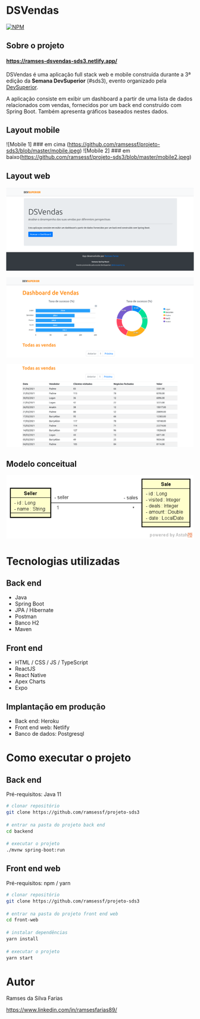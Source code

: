 # DSVendas
[![NPM](https://img.shields.io/npm/l/react)](https://github.com/ramsessf/projeto-sds3/blob/master/LICENSE) 

## Sobre o projeto

#### https://ramses-dsvendas-sds3.netlify.app/

DSVendas é uma aplicação full stack web e mobile construída durante a 3ª edição da **Semana DevSuperior** (#sds3), evento organizado pela [DevSuperior](https://devsuperior.com "Site da DevSuperior").

A aplicação consiste em exibir um dashboard a partir de uma lista de dados relacionados com vendas, fornecidos por um back end construído com Spring Boot. Também apresenta gráficos baseados nestes dados.

## Layout mobile
![Mobile 1] ### em cima (https://github.com/ramsessf/projeto-sds3/blob/master/mobile.jpeg) ![Mobile 2] ### em baixo(https://github.com/ramsessf/projeto-sds3/blob/master/mobile2.jpeg)

## Layout web
![Web 1](https://github.com/ramsessf/projeto-sds3/blob/master/web2.png)

![Web 2](https://github.com/ramsessf/projeto-sds3/blob/master/web.png)

![Web 3](https://github.com/ramsessf/projeto-sds3/blob/master/web3.png)

## Modelo conceitual
![Modelo Conceitual](https://github.com/ramsessf/projeto-sds3/blob/master/modelo-conceitual.png)

# Tecnologias utilizadas
## Back end
- Java
- Spring Boot
- JPA / Hibernate
- Postman
- Banco H2
- Maven
## Front end
- HTML / CSS / JS / TypeScript
- ReactJS
- React Native
- Apex Charts
- Expo
## Implantação em produção
- Back end: Heroku
- Front end web: Netlify
- Banco de dados: Postgresql


# Como executar o projeto

## Back end
Pré-requisitos: Java 11

```bash
# clonar repositório
git clone https://github.com/ramsessf/projeto-sds3

# entrar na pasta do projeto back end
cd backend

# executar o projeto
./mvnw spring-boot:run
```

## Front end web
Pré-requisitos: npm / yarn

```bash
# clonar repositório
git clone https://github.com/ramsessf/projeto-sds3

# entrar na pasta do projeto front end web
cd front-web

# instalar dependências
yarn install

# executar o projeto
yarn start
```

# Autor

Ramses da Silva Farias

https://www.linkedin.com/in/ramsesfarias89/

